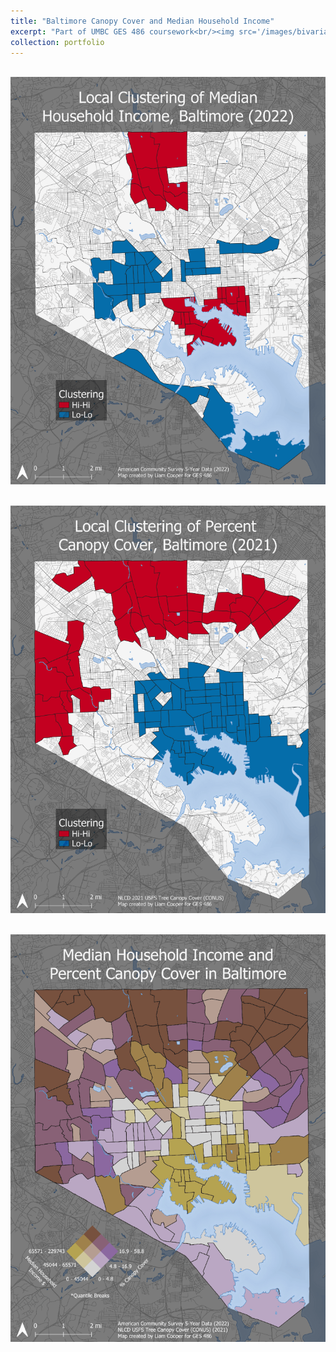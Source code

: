 ```yaml
---
title: "Baltimore Canopy Cover and Median Household Income"
excerpt: "Part of UMBC GES 486 coursework<br/><img src='/images/bivariate_choropleth_small.png'>"
collection: portfolio
---
```


<br/><img src='/images/mhhi_clusters_large.png'>

<br/><img src='/images/conus_clusters_large.png'>

<br/><img src='/images/bivariate_choropleth_large.png'>
